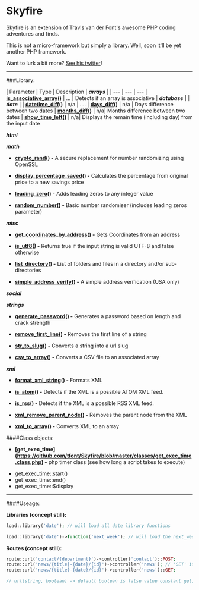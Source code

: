# Skyfire

Skyfire is an extension of Travis van der Font's awesome PHP coding adventures and finds.

This is not a micro-framework but simply a library. Well, soon it'll be yet another PHP framework.

Want to lurk a bit more? [See his twitter](https://twitter.com/travisfont)!

----------------------------

###Library:

| Parameter  | Type | Description
| ***arrays*** |
| ---        | ---  | ---
| **[is_associative_array](https://github.com/tfont/Skyfire/blob/master/functions/arrays/is_associative_array.func.php)()** | ... | Detects if an array is associative
| ***database*** |
| ***date***     |
| **[datetime_diff](https://github.com/tfont/Skyfire/blob/master/functions/date/datetime_diff.func.php)()** | n/a | ....
| **[days_diff](https://github.com/tfont/Skyfire/blob/master/functions/date/days_diff.func.php)()** | n/a | Days difference between two dates
| **[months_diff](https://github.com/tfont/Skyfire/blob/master/functions/date/months_diff.func.php)()** | n/a| Months difference between two dates
| **[show_time_left](https://github.com/tfont/Skyfire/blob/master/functions/date/show_time_left.func.php)()** | n/a| Displays the remain time (including day) from the input date


***html*** 

***math*** 

- **[crypto_rand](https://github.com/tfont/Skyfire/blob/master/functions/math/crypto_rand.func.php)() -** A secure replacement for number randomizing using OpenSSL

- **[display_percentage_saved](https://github.com/tfont/Skyfire/blob/master/functions/math/display_percentage_saved.func.php)() -** Calculates the percentage from original price to a new savings price

- **[leading_zero](https://github.com/tfont/Skyfire/blob/master/functions/math/leading_zero.func.php)() -** Adds leading zeros to any integer value

- **[random_number](https://github.com/tfont/Skyfire/blob/master/functions/math/random_number.func.php)() -** Basic number randomiser (includes leading zeros parameter)

***misc*** 

- **[get_coordinates_by_address](https://github.com/tfont/Skyfire/blob/master/functions/misc/get_coordinates_by_address.func.php)() -**  Gets Coordinates from an address

- **[is_utf8](https://github.com/tfont/Skyfire/blob/master/functions/misc/is_utf8.func.php)() -**  Returns true if the input string is valid UTF-8 and false otherwise

- **[list_directory](https://github.com/tfont/Skyfire/blob/master/functions/misc/list_directory.func.php)() -**  List of folders and files in a directory and/or sub-directories

- **[simple_address_verify](https://github.com/tfont/Skyfire/blob/master/functions/misc/simple_address_verify.func.php)() -**  A simple address verification (USA only)

***social*** 

***strings*** 

- **[generate_password](https://github.com/tfont/Skyfire/blob/master/functions/strings/generate_password.func.php)() -**  Generates a password based on length and crack strength

- **[remove_first_line](https://github.com/tfont/Skyfire/blob/master/functions/strings/remove_first_line.func.php)() -**  Removes the first line of a string

- **[str_to_slug](https://github.com/tfont/Skyfire/blob/master/functions/strings/str_to_slug.func.php)() -**  Converts a string into a url slug

- **[csv_to_array](https://github.com/tfont/Skyfire/blob/master/functions/strings/csv_to_array.func.php)() -**  Converts a CSV file to an associated array

***xml*** 

- **[format_xml_string](https://github.com/tfont/Skyfire/blob/master/functions/xml/format_xml_string.func.php)() -**  Formats XML

- **[is_atom](https://github.com/tfont/Skyfire/blob/master/functions/xml/is_atom.func.php)() -**  Detects if the XML is a possible ATOM XML feed.

- **[is_rss](https://github.com/tfont/Skyfire/blob/master/functions/xml/is_rss.func.php)() -**  Detects if the XML is a possible RSS XML feed.

- **[xml_remove_parent_node](https://github.com/tfont/Skyfire/blob/master/functions/xml/xml_remove_parent_node.func.php)() -**  Removes the parent node from the XML

- **[xml_to_array](https://github.com/tfont/Skyfire/blob/master/functions/xml/xml_to_array.func.php)() -**  Converts XML to an array


####Class objects:


- **[get_exec_time] (https://github.com/tfont/Skyfire/blob/master/classes/get_exec_time.class.php) -**  php timer class (see how long a script takes to execute)

 * get_exec_time::start()
 * get_exec_time::end()
 * get_exec_time::$display
 
 
 ___________________________________________________________
 
####Useage:
 
**Libraries (concept still):**
 
```php
load::library('date'); // will load all date library functions
 
load::library('date')->function('next_week'); // will load the next_week() from date library
```


**Routes (concept still):**
```php
route::url('contact/{department}')->controller('contact')::POST;
route::url('news/{title}-{date}/{id}')->controller('news'); // 'GET' isn't required (default method)
route::url('news/{title}-{date}/{id}')->controller('news')::GET;
 
// url(string, boolean) -> default boolean is false value constant get, and post is true
```
